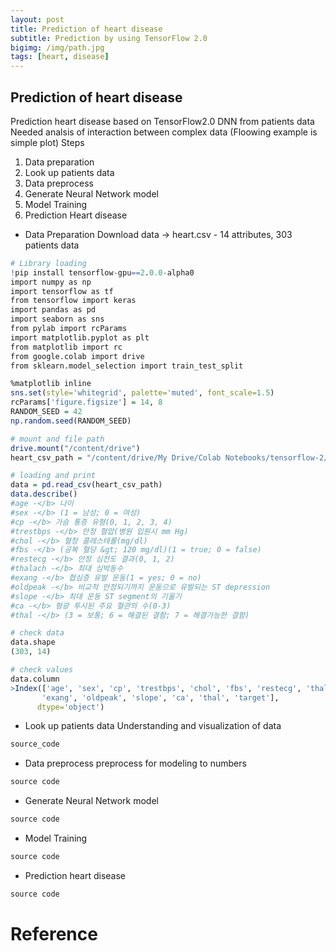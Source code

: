 ```yaml
---
layout: post
title: Prediction of heart disease
subtitle: Prediction by using TensorFlow 2.0
bigimg: /img/path.jpg
tags: [heart, disease]
---
```


## Prediction of heart disease
Prediction heart disease based on TensorFlow2.0 DNN from patients data
Needed analsis of interaction between complex data (Floowing example is simple plot)
Steps
 1) Data preparation
 2) Look up patients data
 3) Data preprocess
 4) Generate Neural Network model
 5) Model Training
 6) Prediction Heart disease
 
 
- Data Preparation
Download data -> 
heart.csv - 14 attributes, 303 patients data
```r
# Library loading
!pip install tensorflow-gpu==2.0.0-alpha0
import numpy as np
import tensorflow as tf
from tensorflow import keras
import pandas as pd
import seaborn as sns
from pylab import rcParams
import matplotlib.pyplot as plt
from matplotlib import rc
from google.colab import drive
from sklearn.model_selection import train_test_split

%matplotlib inline
sns.set(style='whitegrid', palette='muted', font_scale=1.5)
rcParams['figure.figsize'] = 14, 8
RANDOM_SEED = 42
np.random.seed(RANDOM_SEED)
```

```r
# mount and file path
drive.mount("/content/drive")
heart_csv_path = "/content/drive/My Drive/Colab Notebooks/tensorflow-2/data/heart.csv"
```

```r
# loading and print
data = pd.read_csv(heart_csv_path)
data.describe()
#age -</b> 나이
#sex -</b> (1 = 남성; 0 = 여성)
#cp -</b> 가슴 통증 유형(0, 1, 2, 3, 4)
#trestbps -</b> 안정 혈압(병원 입원시 mm Hg)
#chol -</b> 혈청 콜레스테롤(mg/dl)
#fbs -</b> (공복 혈당 &gt; 120 mg/dl)(1 = true; 0 = false)
#restecg -</b> 안정 심전도 결과(0, 1, 2)
#thalach -</b> 최대 심박동수
#exang -</b> 협심증 유발 운동(1 = yes; 0 = no)
#oldpeak -</b> 비교적 안정되기까지 운동으로 유발되는 ST depression
#slope -</b> 최대 운동 ST segment의 기울기
#ca -</b> 형광 투시된 주요 혈관의 수(0-3)
#thal -</b> (3 = 보통; 6 = 해결된 결함; 7 = 해결가능한 결함)
```

```r
# check data
data.shape
(303, 14)
```

```r
# check values
data.column
>Index(['age', 'sex', 'cp', 'trestbps', 'chol', 'fbs', 'restecg', 'thalach',
       'exang', 'oldpeak', 'slope', 'ca', 'thal', 'target'],
      dtype='object')
```
- Look up patients data
Understanding and visualization of data
```r
source_code
```

- Data preprocess
preprocess for modeling to numbers
```r
source code
```

- Generate Neural Network model
```r
source code
```

- Model Training
```r
source code
```

- Prediction heart disease
```r
source code
```


# Reference
